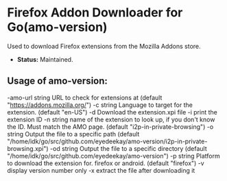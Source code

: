 # Firefox Addon Downloader for Go(amo-version)

Used to download Firefox extensions from the Mozilla Addons store.

 - **Status:** Maintained.

## Usage of amo-version:

  -amo-url string
    	URL to check for extensions at (default "https://addons.mozilla.org/")
  -c string
    	Language to target for the extension. (default "en-US")
  -d	Download the extension.xpi file
  -i	print the extension ID
  -n string
    	name of the extension to look up, if you don't know the ID. Must match the AMO page. (default "i2p-in-private-browsing")
  -o string
    	Output the file to a specific path (default "/home/idk/go/src/github.com/eyedeekay/amo-version/i2p-in-private-browsing.xpi")
  -od string
    	Output the file to a specific directory (default "/home/idk/go/src/github.com/eyedeekay/amo-version")
  -p string
    	Platform to download the extension for. firefox or android. (default "firefox")
  -v	display version number only
  -x	extract the file after downloading it

